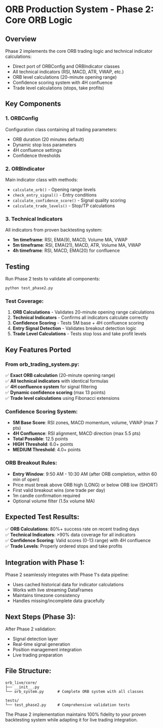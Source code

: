 # ORB Production System - Phase 2: Core ORB Logic

## Overview
Phase 2 implements the core ORB trading logic and technical indicator calculations:
- Direct port of ORBConfig and ORBIndicator classes
- All technical indicators (RSI, MACD, ATR, VWAP, etc.)
- ORB level calculations (20-minute opening range)
- Confidence scoring system with 4H confluence
- Trade level calculations (stops, take profits)

## Key Components

### 1. ORBConfig
Configuration class containing all trading parameters:
- ORB duration (20 minutes default)
- Dynamic stop loss parameters 
- 4H confluence settings
- Confidence thresholds

### 2. ORBIndicator  
Main indicator class with methods:
- `calculate_orb()` - Opening range levels
- `check_entry_signal()` - Entry conditions
- `calculate_confidence_score()` - Signal quality scoring
- `calculate_trade_levels()` - Stop/TP calculations

### 3. Technical Indicators
All indicators from proven backtesting system:
- **1m timeframe**: RSI, EMA(9), MACD, Volume MA, VWAP
- **5m timeframe**: RSI, EMA(21), MACD, ATR, Volume MA, VWAP  
- **4h timeframe**: RSI, MACD, EMA(20) for confluence

## Testing

Run Phase 2 tests to validate all components:

```bash
python test_phase2.py
```

### Test Coverage:

1. **ORB Calculations** - Validates 20-minute opening range calculations
2. **Technical Indicators** - Confirms all indicators calculate correctly
3. **Confidence Scoring** - Tests 5M base + 4H confluence scoring
4. **Entry Signal Detection** - Validates breakout detection logic
5. **Trade Level Calculations** - Tests stop loss and take profit levels

## Key Features Ported

### From orb_trading_system.py:
✅ **Exact ORB calculation** (20-minute opening range)  
✅ **All technical indicators** with identical formulas  
✅ **4H confluence system** for signal filtering  
✅ **Dynamic confidence scoring** (max 13 points)  
✅ **Trade level calculations** using Fibonacci extensions  

### Confidence Scoring System:
- **5M Base Score**: RSI zones, MACD momentum, volume, VWAP (max 7 pts)
- **4H Confluence**: RSI alignment, MACD direction (max 5.5 pts) 
- **Total Possible**: 12.5 points
- **HIGH Threshold**: 6.0+ points
- **MEDIUM Threshold**: 4.0+ points

### ORB Breakout Rules:
- **Entry Window**: 9:50 AM - 10:30 AM (after ORB completion, within 60 min of open)
- Price must break above ORB high (LONG) or below ORB low (SHORT)
- First valid breakout wins (one trade per day)
- 1m candle confirmation required
- Optional volume filter (1.5x volume MA)

## Expected Test Results:

✅ **ORB Calculations**: 80%+ success rate on recent trading days  
✅ **Technical Indicators**: >90% data coverage for all indicators  
✅ **Confidence Scoring**: Valid scores (0-13 range) with 4H confluence  
✅ **Trade Levels**: Properly ordered stops and take profits  

## Integration with Phase 1:

Phase 2 seamlessly integrates with Phase 1's data pipeline:
- Uses cached historical data for indicator calculations
- Works with live streaming DataFrames
- Maintains timezone consistency
- Handles missing/incomplete data gracefully

## Next Steps (Phase 3):

After Phase 2 validation:
- Signal detection layer
- Real-time signal generation
- Position management integration
- Live trading preparation

## File Structure:
```
orb_live/core/
├── __init__.py
└── orb_system.py      # Complete ORB system with all classes

tests/
└── test_phase2.py     # Comprehensive validation tests
```

The Phase 2 implementation maintains 100% fidelity to your proven backtesting system while adapting it for live trading integration.